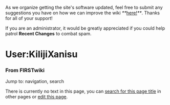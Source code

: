 As we organize getting the site's software updated, feel free to submit any
suggestions you have on how we can improve the wiki
_**_[here!](/index.php/User:Hallry/Suggestions "User:Hallry/Suggestions"
)_**_. Thanks for all of your support!

If you are an administrator, it would be greatly appreciated if you could help
patrol **Recent Changes** to combat spam.

# User:KilijiXanisu

### From FIRSTwiki

Jump to: navigation, search

There is currently no text in this page, you can [search for this page
title](/index.php/Special:Search/KilijiXanisu "Special:Search/KilijiXanisu" )
in other pages or [edit this
page](http://www.firstwiki.net/index.php?title=User:KilijiXanisu&action=edit
"http://www.firstwiki.net/index.php?title=User:KilijiXanisu&action=edit" ).

